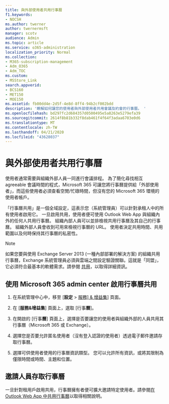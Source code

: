 ```yaml
---
title: 與外部使用者共用行事曆
f1.keywords:
- NOCSH
ms.author: twerner
author: twernermsft
manager: scotv
audience: Admin
ms.topic: article
ms.service: o365-administration
localization_priority: Normal
ms.collection:
- M365-subscription-management
- Adm_O365
- Adm_TOC
ms.custom:
- MSStore_Link
search.appverid:
- BCS160
- MET150
- MOE150
ms.assetid: fb00dd4e-2d5f-4e8d-8ff4-94b2cf002bdd
description: '瞭解如何讓您的使用者與外部使用者共用會議及約會的行事曆。 '
ms.openlocfilehash: bd297fc2d684357d0500495e5a8263e5279efa39
ms.sourcegitcommit: 2614f8b81b332f8dab461f4f64f3adaa6703e0d6
ms.translationtype: MT
ms.contentlocale: zh-TW
ms.lasthandoff: 04/21/2020
ms.locfileid: "43628037"
---
```

# <a name="share-calendars-with-external-users"></a>與外部使用者共用行事曆

使用者通常需要與組織外部人員一同進行會議排程。 為了簡化尋找相互 agreeable 會議時間的程式，Microsoft 365 可讓您將行事曆提供給「外部使用者」，而這些使用者必須查看空閒/忙碌時間，但沒有您的 Microsoft 365 環境的使用者帳戶。
  
「行事曆共用」是一個全域設定，這表示您（系統管理員）可以針對承租人中的所有使用者啟用它。 一旦啟用共用，使用者便可使用 Outlook Web App 與組織內外的任何人共用行事曆。 組織內部人員可以並排檢視共用行事曆及其自己的行事曆。 組織外部人員會收到可用來檢視行事曆的 URL。 使用者決定共用時間、共用範圍以及何時保持其行事曆的私密性。
  
> [!NOTE]
> 如果您要與使用 Exchange Server 2013 (一種內部部署的解決方案) 的組織共用行事曆，Exchange 系統管理員必須與雲端之間設定驗證關聯。這就是「同盟」，它必須符合最基本的軟體需求。請參閱 [共用](https://technet.microsoft.com/library/dd638083%28v=exchg.150%29.aspx)，以取得詳細資訊。 
  
## <a name="enable-calendar-sharing-using-the-microsoft-365-admin-center"></a>使用 Microsoft 365 admin center 啟用行事曆共用

1. 在系統管理中心中，移至 [**設定** \> <a href="https://go.microsoft.com/fwlink/p/?linkid=2053743" target="_blank">服務] & 增益集</a>] 頁面。 
    
  
2. 在 [**服務&amp;增益集**] 頁面上，選取 [行事**曆**]。
  
3. 在開啟的 [行事**曆**] 頁面上，選擇是否要讓您的使用者與組織外部的人員共用其行事曆（Microsoft 365 或 Exchange）。
    
4. 選擇您是否要允許匿名使用者（沒有登入認證的使用者）透過電子郵件邀請存取行事曆。

5. 選擇可供使用者使用的行事曆資訊類型。 您可以允許所有資訊，或將其限制為僅限時間或時間、主題和位置。

    
## <a name="invite-people-to-access-calendars"></a>邀請人員存取行事曆

一旦針對租用戶啟用共用，行事曆擁有者便可擴大邀請特定使用者。請參閱[在 Outlook Web App 中共用行事曆](https://support.office.com/article/7ecef8ae-139c-40d9-bae2-a23977ee58d5.aspx)以取得相關說明。 
  

